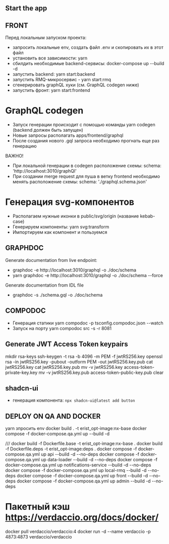 ## Start the app

## FRONT

Перед локальным запуском проекта:

- запросить локальные env, создать файл .env и скопировать их в этот файл
- установить все зависимости: yarn
- сбилдить необходимые backend-сервисы: docker-compose up --build -d
- запустить backend: yarn start:backend
- запустить RMQ-микросервис - yarn start:rmq
- сгенерировать graphQL хуки (см. GraphQL codegen ниже)
- запустить фронт: yarn start:frontend

# GraphQL codegen

- Запуск генерации происходит с помощью команды yarn codegen (backend должен быть запущен)
- Новые запросы располагать apps/frontend/graphql
- После создания нового .gql запроса необходимо прогнать еще раз генерацию

ВАЖНО!

- При локальной генерации в codegen расположение схемы:
  schema: 'http://localhost:3010/graphQl'
- При создании merge request для пуша в ветку frontend необходимо менять расположение схемы:
  schema: './graphql.schema.json'

# Генерация svg-компонентов

- Располагаем нужные иконки в public/svg/origin (название kebab-case)
- Генерируем компоненты: yarn svg:transform
- Импортируем как компонент и пользуемся

## GRAPHDOC

Generate documentation from live endpoint:

- graphdoc -e http://localhost:3010/graphql -o ./doc/schema
- yarn graphdoc -e http://localhost:3010/graphql -o ./doc/schema --force

Generate documentation from IDL file

- graphdoc -s ./schema.gql -o ./doc/schema

## COMPODOC

- Генерация статики
  yarn compodoc -p tsconfig.compodoc.json --watch
- Запуск на порту
  yarn compodoc src -s -r 8081

## Generate JWT Access Token keypairs

mkdir rsa-keys
ssh-keygen -t rsa -b 4096 -m PEM -f jwtRS256.key
openssl rsa -in jwtRS256.key -pubout -outform PEM -out jwtRS256.key.pub
cat jwtRS256.key
cat jwtRS256.key.pub
mv -v jwtRS256.key access-token-private-key.key
mv -v jwtRS256.key.pub access-token-public-key.pub
clear

## shadcn-ui

- генерация компонента: `npx shadcn-ui@latest add button`

## DEPLOY ON QA AND DOCKER

yarn
зпросить env
docker build . -t erist_opt-image:nx-base
docker compose -f docker-compose.qa.yml up --build -d

///
docker build -f Dockerfile.base -t erist_opt-image:nx-base .
docker build -f Dockerfile.deps -t erist_opt-image:deps .
docker compose -f docker-compose.qa.yml up api --build -d --no-deps
docker compose -f docker-compose.qa.yml up data-loader --build -d --no-deps
docker compose -f docker-compose.qa.yml up notifications-service --build -d --no-deps
docker compose -f docker-compose.qa.yml up local-rmq --build -d --no-deps
docker compose -f docker-compose.qa.yml up front --build -d --no-deps
docker compose -f docker-compose.qa.yml up admin --build -d --no-deps

# Пакетный кэш https://verdaccio.org/docs/docker/

docker pull verdaccio/verdaccio:4
docker run -d --name verdaccio -p 4873:4873 verdaccio/verdaccio
